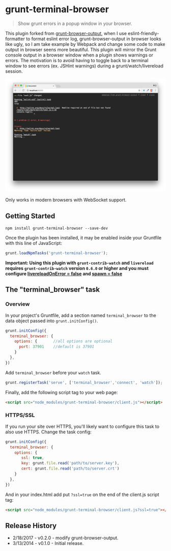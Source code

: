# grunt-terminal-browser

> Show grunt errors in a popup window in your browser.

This plugin forked from [grunt-browser-output](https://github.com/rarila/grunt-browser-output), when I use eslint-friendly-formatter to format eslint error log, grunt-browser-output in browser looks like ugly, so I am take example by Webpack and change some code to make output in browser seens more beautiful.
This plugin will mirror the Grunt console output in a browser window when a plugin
shows warnings or errors. The motivation is to avoid having to toggle back to a terminal window to see errors
(ex. JSHint warnings) during a grunt/watch/livereload session.

![](screenshot.png)

Only works in modern browsers with WebSocket support.

## Getting Started

```shell
npm install grunt-terminal-browser --save-dev
```

Once the plugin has been installed, it may be enabled inside your Gruntfile with this line of JavaScript:

```js
grunt.loadNpmTasks('grunt-terminal-browser');
```

**Important: Using this plugin with `grunt-contrib-watch` and `livereload` requires `grunt-contrib-watch` version `0.6.0` or higher and you must configure [livereloadOnError = false](https://github.com/gruntjs/grunt-contrib-watch#optionslivereloadonerror) and [spawn = false](https://github.com/gruntjs/grunt-contrib-watch#optionsspawn)**

## The "terminal_browser" task

### Overview
In your project's Gruntfile, add a section named `terminal_browser` to the data object passed into `grunt.initConfig()`.

```js
grunt.initConfig({
  terminal_browser: {
    options: {       //all options are optional
      port: 37901    //default is 37901
    }
  },
})
```

Add `terminal_browser` before your `watch` task.

```js
grunt.registerTask('serve', ['terminal_browser','connect', 'watch']);
```

Finally, add the following script tag to your web page:
```html
<script src="node_modules/grunt-terminal-browser/client.js"></script>
```

### HTTPS/SSL

If you run your site over HTTPS, you'll likely want to configure this task to also use HTTPS.  Change the task config:

```js
grunt.initConfig({
  terminal_browser: {
    options: {
       ssl: true,
       key: grunt.file.read('path/to/server.key'),
       cert: grunt.file.read('path/to/server.crt')
    }
  },
})
```
And in your index.html add put `?ssl=true` on the end of the client.js script tag:

```html
<script src="node_modules/grunt-terminal-browser/client.js?ssl=true"></script>
```

## Release History
 - 2/18/2017 - v0.2.0 - modify grunt-browser-output.
 - 3/13/2014 - v0.1.0 - Initial release.